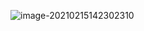 ![image-20210215142302310](C:\Users\mslag\AppData\Roaming\Typora\typora-user-images\image-20210215142302310.png)